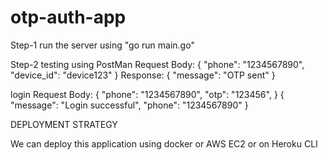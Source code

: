 # otp-auth-app
Step-1
run the server using "go run main.go"

Step-2
testing using PostMan
Request Body:
{
  "phone": "1234567890",
  "device_id": "device123"
}
 Response:
{
  "message": "OTP sent"
}

login
Request Body:
{
  "phone": "1234567890",
  "otp": "123456",
}
{
  "message": "Login successful",
  "phone": "1234567890"
}

DEPLOYMENT STRATEGY

We can deploy this application using docker or AWS EC2 or on Heroku CLI
